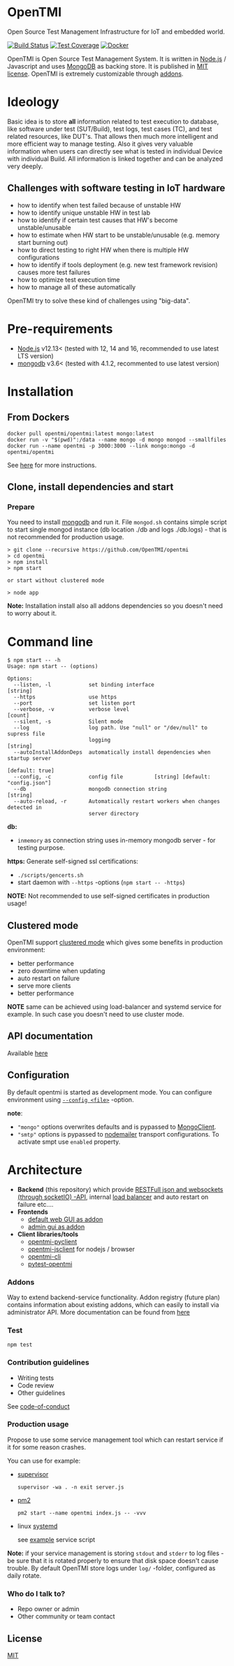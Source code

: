 # OpenTMI
Open Source Test Management Infrastructure for IoT and embedded world.

 [![Build Status][build-image]][build-url]
 [![Test Coverage][coveralls-image]][coveralls-url]
 [![Docker][docker-image]][docker-url]

OpenTMI is Open Source Test Management System. It is written in [Node.js][Node.js] / 
Javascript and uses [MongoDB][MongoDB] as backing store. It is published in [MIT license](LICENSE.md).
OpenTMI is extremely customizable through [addons](doc/addons.md).


# Ideology

Basic idea is to store **all** information related to test execution to database, like software under test (SUT/Build), test logs, test cases (TC), and test related resources, like DUT's. That allows then much more intelligent and more efficient way to manage testing. Also it gives very valuable information when users can directly see what is tested in individual Device with individual Build. All information is linked together and can be analyzed very deeply.

## Challenges with software testing in IoT hardware
* how to identify when test failed because of unstable HW
* how to identify unique unstable HW in test lab
* how to identify if certain test causes that HW's become unstable/unusable
* how to estimate when HW start to be unstable/unusable (e.g. memory start burning out)
* how to direct testing to right HW when there is multiple HW configurations
* how to identify if tools deployment (e.g. new test framework revision) causes more test failures
* how to optimize test execution time
* how to manage all of these automatically

OpenTMI try to solve these kind of challenges using "big-data".

# Pre-requirements

* [Node.js][Node.js] v12.13< (tested with 12, 14 and 16, recommended to use latest LTS version)
* [mongodb][MongoDB] v3.6< (tested with 4.1.2, recommented to use latest version)

# Installation

## From Dockers

```
docker pull opentmi/opentmi:latest mongo:latest
docker run -v "$(pwd)":/data --name mongo -d mongo mongod --smallfiles
docker run --name opentmi -p 3000:3000 --link mongo:mongo -d opentmi/opentmi
```

See [here](doc/docker.md) for more instructions.

## Clone, install dependencies and start

### Prepare

You need to install [mongodb][MongoDB] and run it. File `mongod.sh` contains simple script to start single
mongod instance (db location ./db and logs ./db.logs) - that is not recommended for production usage.

```
> git clone --recursive https://github.com/OpenTMI/opentmi
> cd opentmi
> npm install
> npm start

or start without clustered mode

> node app
```

**Note:** Installation install also all addons dependencies so you doesn't need to worry about it.

# Command line

```
$ npm start -- -h
Usage: npm start -- (options)

Options:
  --listen, -l            set binding interface                         [string]
  --https                 use https
  --port                  set listen port
  --verbose, -v           verbose level                                  [count]
  --silent, -s            Silent mode
  --log                   log path. Use "null" or "/dev/null" to supress file
                          logging                                       [string]
  --autoInstallAddonDeps  automatically install dependencies when startup server
                                                                 [default: true]
  --config, -c            config file          [string] [default: "config.json"]
  --db                    mongodb connection string                     [string]
  --auto-reload, -r       Automatically restart workers when changes detected in
                          server directory
```

**db:**
* `inmemory` as connection string uses in-memory mongodb server - for testing purpose.

**https:**
Generate self-signed ssl certifications:
* `./scripts/gencerts.sh`
* start daemon with `--https` -options (`npm start -- -https`)

**NOTE:** Not recommended to use self-signed certificates in production usage!

## Clustered mode

OpenTMI support [clustered mode](doc/cluster.md) which gives some benefits in production environment:
* better performance
* zero downtime when updating
* auto restart on failure
* serve more clients
* better performance

**NOTE** same can be achieved using load-balancer and systemd service for example.
In such case you doesn't need to use cluster mode.

## API documentation
Available [here](doc/APIs)

## Configuration

By default opentmi is started as development mode. You can configure environment using [`--config <file>`](`config.example.json`) -option.

**note**:
* `"mongo"` options overwrites defaults and is pypassed to [MongoClient](http://mongodb.github.io/node-mongodb-native/3.0/api/MongoClient.html).
* `"smtp"` options is pypassed to [nodemailer](https://nodemailer.com/smtp/) transport configurations. To activate smpt use `enabled` property.

# Architecture

* **Backend** (this repository)
    which provide [RESTFull json and websockets (through socketIO) -API](doc/APIs), internal [load balancer](doc/cluster.md) and auto restart on failure etc....
* **Frontends**
  * [default web GUI as addon](https://github.com/opentmi/opentmi-default-gui)
  * [admin gui as addon](https://github.com/opentmi/opentmi-adminui)
* **Client libraries/tools**
  * [opentmi-pyclient](https://github.com/opentmi/opentmi-pyclient)
  * [opentmi-jsclient](https://github.com/opentmi/opentmi-jsclient) for nodejs / browser
  * [opentmi-cli](https://github.com/opentmi/opentmi-cli)
  * [pytest-opentmi](https://github.com/opentmi/pytest-opentmi)

### Addons
Way to extend backend-service functionality. Addon registry (future plan) contains information
about existing addons, which can easily to install via administrator API.
More documentation can be found from [here](doc/addons.md)

### Test

`npm test`

### Contribution guidelines

* Writing tests
* Code review
* Other guidelines

See [code-of-conduct](CODE_OF_CONDUCT.md)

### Production usage

Propose to use some service management tool which can restart service if it for some reason crashes.

You can use for example:
* [supervisor](https://github.com/petruisfan/node-supervisor)

    `supervisor -wa . -n exit server.js`

* [pm2](https://github.com/Unitech/pm2)

    `pm2 start --name opentmi index.js -- -vvv`

* linux [systemd](https://www.freedesktop.org/wiki/Software/systemd/)

    see [example](scripts/opentmi.service) service script

 **Note:** if your service management is storing `stdout` and `stderr` to log
 files - be sure that it is rotated properly to ensure that disk space doesn't
 cause trouble. By default OpenTMI store logs under `log/` -folder, configured as
 daily rotate.

### Who do I talk to?

* Repo owner or admin
* Other community or team contact

## License

  [MIT](LICENSE.md)

<!-- references -->
[Node.js]: https://nodejs.com
[MongoDB]: https://mongodb.com

[build-image]: https://github.com/OpenTMI/opentmi/actions/workflows/push.yml/badge.svg
[build-url]: https://github.com/OpenTMI/opentmi/actions/workflows/push.yml
[coveralls-image]: https://coveralls.io/repos/OpenTMI/opentmi/badge.svg?branch=master&service=github
[coveralls-url]: https://coveralls.io/github/OpenTMI/opentmi?branch=master
[docker-image]: https://img.shields.io/docker/cloud/build/opentmi/opentmi?label=Docker&style=flat
[docker-url]: https://hub.docker.com/r/opentmi/opentmi/builds

